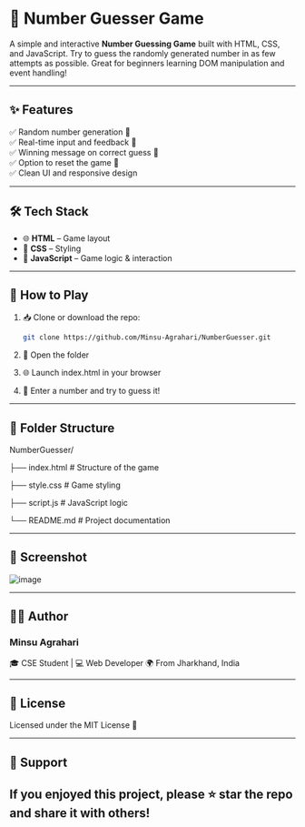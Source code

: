 # 🔢 Number Guesser Game

A simple and interactive **Number Guessing Game** built with HTML, CSS, and JavaScript. Try to guess the randomly generated number in as few attempts as possible. Great for beginners learning DOM manipulation and event handling!

---

## ✨ Features

✅ Random number generation 🎲  
✅ Real-time input and feedback 🧠  
✅ Winning message on correct guess 🎉  
✅ Option to reset the game 🔁  
✅ Clean UI and responsive design

---

## 🛠️ Tech Stack

- 🌐 **HTML** – Game layout
- 🎨 **CSS** – Styling
- 🧠 **JavaScript** – Game logic & interaction

---

## 🚀 How to Play

1. 📥 Clone or download the repo:
   ```bash
   git clone https://github.com/Minsu-Agrahari/NumberGuesser.git
2. 📂 Open the folder

3. 🌐 Launch index.html in your browser

4. 🎯 Enter a number and try to guess it!

---
## 📂 Folder Structure

NumberGuesser/

├── index.html       # Structure of the game

├── style.css        # Game styling

├── script.js        # JavaScript logic

└── README.md        # Project documentation

---

## 📸 Screenshot
![image](https://github.com/user-attachments/assets/cf92e5b8-da01-4b9b-95d3-a4da0412eb49)

---

## 👨‍💻 Author
### Minsu Agrahari
🎓 CSE Student | 💻 Web Developer
🌍 From Jharkhand, India

---

## 📄 License
Licensed under the MIT License 📃

---

## 🙌 Support

If you enjoyed this project, please ⭐ star the repo and share it with others!
---
